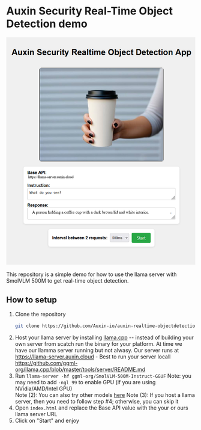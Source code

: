 # Auxin Security Real-Time Object Detection demo

![demo](./demo.png)

This repository is a simple demo for how to use the llama server with SmolVLM 500M to get real-time object detection.

## How to setup

1. Clone the repository
   ```sh
   git clone https://github.com/Auxin-io/auxin-realtime-objectdetection
   ```
3. Host your llama server by installing [llama.cpp](https://github.com/ggml-org/llama.cpp) -- instead of building your own server from scatch run the binary for your platform. At time we have our llamma server running but not alwasy. Our server runs at https://llama-server.auxin.cloud - Best to run your server locall https://github.com/ggml-org/llama.cpp/blob/master/tools/server/README.md
4. Run `llama-server -hf ggml-org/SmolVLM-500M-Instruct-GGUF`
   Note: you may need to add `-ngl 99` to enable GPU (if you are using NVidia/AMD/Intel GPU)  
   Note (2): You can also try other models [here](https://github.com/ggml-org/llama.cpp/blob/master/docs/multimodal.md)
   Note (3): If you host a llama server, then you need to follow step #4; otherwise, you can skip it
6. Open `index.html` and replace the Base API value with the your or ours llama server URL
7. Click on "Start" and enjoy
